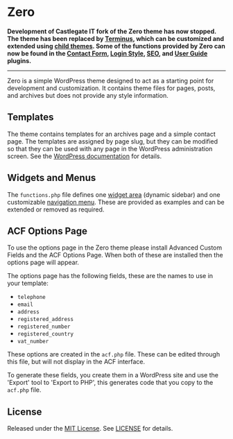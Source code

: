 # Zero

**Development of Castlegate IT fork of the Zero theme has now stopped. The theme has been replaced by [Terminus](https://github.com/castlegateit/terminus), which can be customized and extended using [child themes](https://github.com/castlegateit/terminus-child-template). Some of the functions provided by Zero can now be found in the [Contact Form](https://github.com/castlegateit/cgit-wp-contact-form), [Login Style](https://github.com/castlegateit/cgit-wp-login-style), [SEO](https://github.com/castlegateit/cgit-wp-cmb-seo), and [User Guide](https://github.com/castlegateit/cgit-wp-user-guide) plugins.**

---

Zero is a simple WordPress theme designed to act as a starting point for
development and customization. It contains theme files for pages, posts, and
archives but does not provide any style information.

## Templates

The theme contains templates for an archives page and a simple contact page.
The templates are assigned by page slug, but they can be modified so that they
can be used with any page in the WordPress administration screen. See the
[WordPress documentation](http://codex.wordpress.org/Template_Hierarchy) for
details.

## Widgets and Menus

The `functions.php` file defines one [widget
area](http://codex.wordpress.org/WordPress_Widgets) (dynamic sidebar) and one
customizable [navigation menu](http://codex.wordpress.org/Navigation_Menus).
These are provided as examples and can be extended or removed as required.

## ACF Options Page

To use the options page in the Zero theme please install Advanced Custom Fields
and the ACF Options Page. When both of these are installed then the options
page will appear.

The options page has the following fields, these are the names to use in your
template:

*   `telephone`
*   `email`
*   `address`
*   `registered_address`
*   `registered_number`
*   `registered_country`
*   `vat_number`

These options are created in the `acf.php` file. These can be edited through
this file, but will not display in the ACF interface.

To generate these fields, you create them in a WordPress site and use the
'Export' tool to 'Export to PHP', this generates code that you copy to the
`acf.php` file.

## License

Released under the [MIT License](http://www.opensource.org/licenses/MIT). See
[LICENSE](LICENSE) for details.
